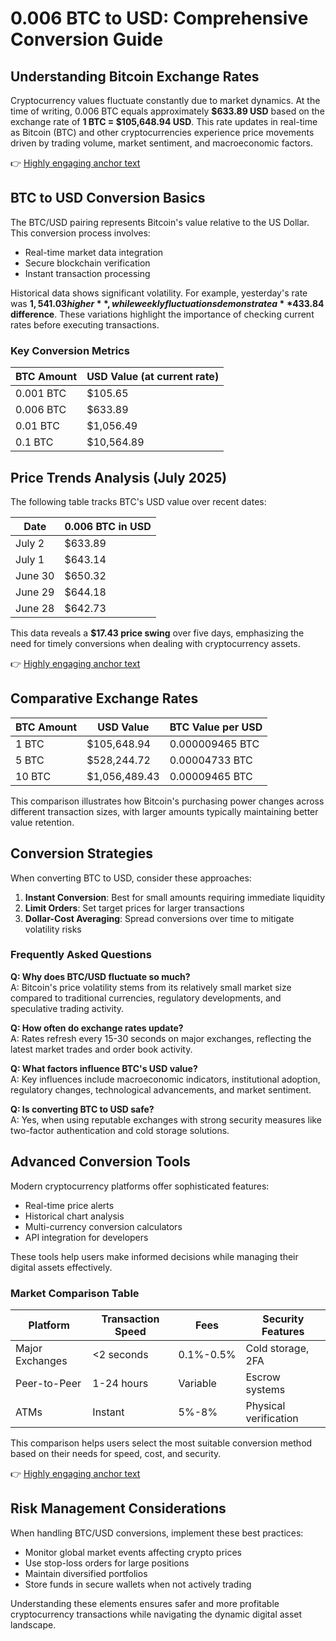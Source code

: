 # 0.006 BTC to USD: Comprehensive Conversion Guide

## Understanding Bitcoin Exchange Rates

Cryptocurrency values fluctuate constantly due to market dynamics. At the time of writing, 0.006 BTC equals approximately **$633.89 USD** based on the exchange rate of **1 BTC = $105,648.94 USD**. This rate updates in real-time as Bitcoin (BTC) and other cryptocurrencies experience price movements driven by trading volume, market sentiment, and macroeconomic factors.

👉 [Highly engaging anchor text](https://bit.ly/okx-bonus)

## BTC to USD Conversion Basics

The BTC/USD pairing represents Bitcoin's value relative to the US Dollar. This conversion process involves:
- Real-time market data integration
- Secure blockchain verification
- Instant transaction processing

Historical data shows significant volatility. For example, yesterday's rate was **$1,541.03 higher**, while weekly fluctuations demonstrate a **$433.84 difference**. These variations highlight the importance of checking current rates before executing transactions.

### Key Conversion Metrics

| BTC Amount | USD Value (at current rate) |
|------------|-----------------------------|
| 0.001 BTC  | $105.65                     |
| 0.006 BTC  | $633.89                     |
| 0.01 BTC   | $1,056.49                   |
| 0.1 BTC    | $10,564.89                  |

## Price Trends Analysis (July 2025)

The following table tracks BTC's USD value over recent dates:

| Date       | 0.006 BTC in USD |
|------------|------------------|
| July 2     | $633.89          |
| July 1     | $643.14          |
| June 30    | $650.32          |
| June 29    | $644.18          |
| June 28    | $642.73          |

This data reveals a **$17.43 price swing** over five days, emphasizing the need for timely conversions when dealing with cryptocurrency assets.

👉 [Highly engaging anchor text](https://bit.ly/okx-bonus)

## Comparative Exchange Rates

| BTC Amount | USD Value       | BTC Value per USD |
|------------|-----------------|-------------------|
| 1 BTC      | $105,648.94     | 0.000009465 BTC   |
| 5 BTC      | $528,244.72     | 0.00004733 BTC    |
| 10 BTC     | $1,056,489.43   | 0.00009465 BTC    |

This comparison illustrates how Bitcoin's purchasing power changes across different transaction sizes, with larger amounts typically maintaining better value retention.

## Conversion Strategies

When converting BTC to USD, consider these approaches:
1. **Instant Conversion**: Best for small amounts requiring immediate liquidity
2. **Limit Orders**: Set target prices for larger transactions
3. **Dollar-Cost Averaging**: Spread conversions over time to mitigate volatility risks

### Frequently Asked Questions

**Q: Why does BTC/USD fluctuate so much?**  
A: Bitcoin's price volatility stems from its relatively small market size compared to traditional currencies, regulatory developments, and speculative trading activity.

**Q: How often do exchange rates update?**  
A: Rates refresh every 15-30 seconds on major exchanges, reflecting the latest market trades and order book activity.

**Q: What factors influence BTC's USD value?**  
A: Key influences include macroeconomic indicators, institutional adoption, regulatory changes, technological advancements, and market sentiment.

**Q: Is converting BTC to USD safe?**  
A: Yes, when using reputable exchanges with strong security measures like two-factor authentication and cold storage solutions.

## Advanced Conversion Tools

Modern cryptocurrency platforms offer sophisticated features:
- Real-time price alerts
- Historical chart analysis
- Multi-currency conversion calculators
- API integration for developers

These tools help users make informed decisions while managing their digital assets effectively.

### Market Comparison Table

| Platform     | Transaction Speed | Fees     | Security Features      |
|--------------|-------------------|----------|------------------------|
| Major Exchanges | <2 seconds       | 0.1%-0.5% | Cold storage, 2FA     |
| Peer-to-Peer  | 1-24 hours        | Variable | Escrow systems         |
| ATMs          | Instant           | 5%-8%    | Physical verification  |

This comparison helps users select the most suitable conversion method based on their needs for speed, cost, and security.

👉 [Highly engaging anchor text](https://bit.ly/okx-bonus)

## Risk Management Considerations

When handling BTC/USD conversions, implement these best practices:
- Monitor global market events affecting crypto prices
- Use stop-loss orders for large positions
- Maintain diversified portfolios
- Store funds in secure wallets when not actively trading

Understanding these elements ensures safer and more profitable cryptocurrency transactions while navigating the dynamic digital asset landscape.